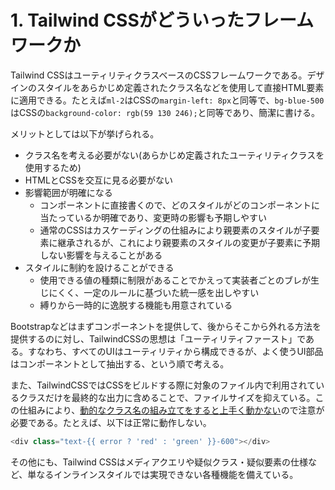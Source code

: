 # 1. Tailwind CSSがどういったフレームワークか

Tailwind CSSはユーティリティクラスベースのCSSフレームワークである。デザインのスタイルをあらかじめ定義されたクラス名などを使用して直接HTML要素に適用できる。たとえば`ml-2`はCSSの`margin-left: 8px`と同等で、`bg-blue-500`はCSSの`background-color: rgb(59 130 246);`と同等であり、簡潔に書ける。

メリットとしては以下が挙げられる。

- クラス名を考える必要がない(あらかじめ定義されたユーティリティクラスを使用するため)
- HTMLとCSSを交互に見る必要がない
- 影響範囲が明確になる
  - コンポーネントに直接書くので、どのスタイルがどのコンポーネントに当たっているか明確であり、変更時の影響も予期しやすい
  - 通常のCSSはカスケーディングの仕組みにより親要素のスタイルが子要素に継承されるが、これにより親要素のスタイルの変更が子要素に予期しない影響を与えることがある
- スタイルに制約を設けることができる
  - 使用できる値の種類に制限があることでかえって実装者ごとのブレが生じにくく、一定のルールに基づいた統一感を出しやすい
  - 縛りから一時的に逸脱する機能も用意されている

Bootstrapなどはまずコンポーネントを提供して、後からそこから外れる方法を提供するのに対し、TailwindCSSの思想は「ユーティリティファースト」である。すなわち、すべてのUIはユーティリティから構成できるが、よく使うUI部品はコンポーネントとして抽出する、という順で考える。

また、TailwindCSSではCSSをビルドする際に対象のファイル内で利用されているクラスだけを最終的な出力に含めることで、ファイルサイズを抑えている。この仕組みにより、[動的なクラス名の組み立てをすると上手く動かない](https://tailwindcss.com/docs/content-configuration#dynamic-class-names)ので注意が必要である。たとえば、以下は正常に動作しない。

```javascript
<div class="text-{{ error ? 'red' : 'green' }}-600"></div>
```

その他にも、Tailwind CSSはメディアクエリや疑似クラス・疑似要素の仕様など、単なるインラインスタイルでは実現できない各種機能を備えている。
